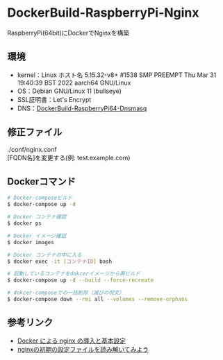 # DockerBuild-RaspberryPi-Nginx
RaspberryPi(64bit)にDockerでNginxを構築

## 環境
- kernel：Linux ホスト名 5.15.32-v8+ #1538 SMP PREEMPT Thu Mar 31 19:40:39 BST 2022 aarch64 GNU/Linux
- OS：Debian GNU/Linux 11 (bullseye)
- SSL証明書：Let's Encrypt
- DNS：[DockerBuild-RaspberryPi64-Dnsmasq](https://github.com/takanori-azegami-jp/DockerBuild-RaspberryPi64-Dnsmasq)

## 修正ファイル
./conf/nginx.conf<br>
[FQDN名]を変更する(例: test.example.com)

## Dockerコマンド
```bash
# Docker-composeビルド
$ docker-compose up -d

# Docker コンテナ確認
$ docker ps

# Docker イメージ確認
$ docker images

# Docker コンテナの中に入る
$ docker exec -it [コンテナID] bash

# 起動しているコンテナをdokcerイメージから再ビルド
$ docker-compose up -d --build --force-recreate

# dokcer-composeでの一括削除（滅びの呪文）
$ docker-compose down --rmi all --volumes --remove-orphans
```

## 参考リンク
- [Docker による nginx の導入と基本設定](https://blog1.mammb.com/entry/2020/09/01/000000)
-  [nginxの初期の設定ファイルを読み解いてみよう](https://www.y-techmemo.work/entry/2018/05/16/182700)
